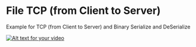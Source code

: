 # File TCP (from Client to Server)


Example for TCP (from Client to Server) and Binary Serialize and DeSerialize 




[![Alt text for your video](https://img.youtube.com/vi/9UQivdZDe7U/0.jpg)](http://www.youtube.com/watch?v=9UQivdZDe7U)
